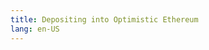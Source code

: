 ```yaml
---
title: Depositing into Optimistic Ethereum
lang: en-US
---
```


<script>
  location.href="https://intercom.help/optimism/en/articles/5699101-depositing-assets"
</script>
